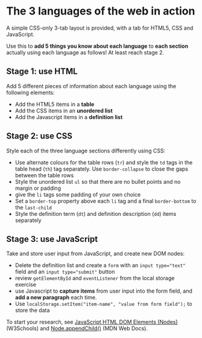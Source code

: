 # The 3 languages of the web in action

A simple CSS-only 3-tab layout is provided, with a tab for HTML5, CSS and JavaScript.

Use this to **add 5 things you know about each language** to **each section** actually using each language as follows! At least reach stage 2.

## Stage 1: use HTML

Add 5 different pieces of information about each language using the following elements:

- Add the HTML5 items in a **table**
- Add the CSS items in an **unordered list**
- Add the Javascript items in a **definition list**

## Stage 2: use CSS

Style each of the three language sections differently using CSS:

- Use alternate colours for the table rows (`tr`) and style the `td` tags in the table head (`th`) tag separately. Use `border-collapse` to close the gaps between the table rows
- Style the unordered list `ul` so that there are no bullet points and no margin or padding
- give the `li` tags some padding of your own choice
- Set a `border-top` property above each `li` tag and a final `border-bottom` to the `last-child`
- Style the definition term (`dt`) and definition description (`dd`) items separately

## Stage 3: use JavaScript

Take and store user input from JavaScript, and create new DOM nodes:

- Delete the definition list and create a `form` with an `input type="text"` field and an `input type="submit"` button
- review `getElementById` and `eventListener` from the local storage exercise
- use Javascript to **capture items** from user input into the form field, and **add a new paragraph** each time.
- Use `localStorage.setItem("item-name", "value from form field");` to store the data

To start your research, see [JavaScript HTML DOM Elements (Nodes)](https://www.w3schools.com/js/js_htmldom_nodes.asp) (W3Schools) and [Node.appendChild()](https://developer.mozilla.org/en-US/docs/Web/API/Node/appendChild) (MDN Web Docs).